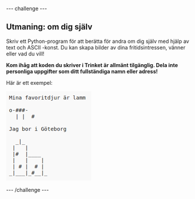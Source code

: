 --- challenge ---

## Utmaning: om dig själv

Skriv ett Python-program för att berätta för andra om dig själv med hjälp av text och ASCII -konst. Du kan skapa bilder av dina fritidsintressen, vänner eller vad du vill!

**Kom ihåg att koden du skriver i Trinket är allmänt tilgänglig. Dela inte personliga uppgifter som ditt fullständiga namn eller adress!**

Här är ett exempel:

![skärmdump](images/me-about.png)

--- /challenge ---